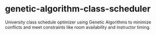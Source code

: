# genetic-algorithm-class-scheduler
University class schedule optimizer using Genetic Algorithms to minimize conflicts and meet constraints like room availability and instructor timing.
